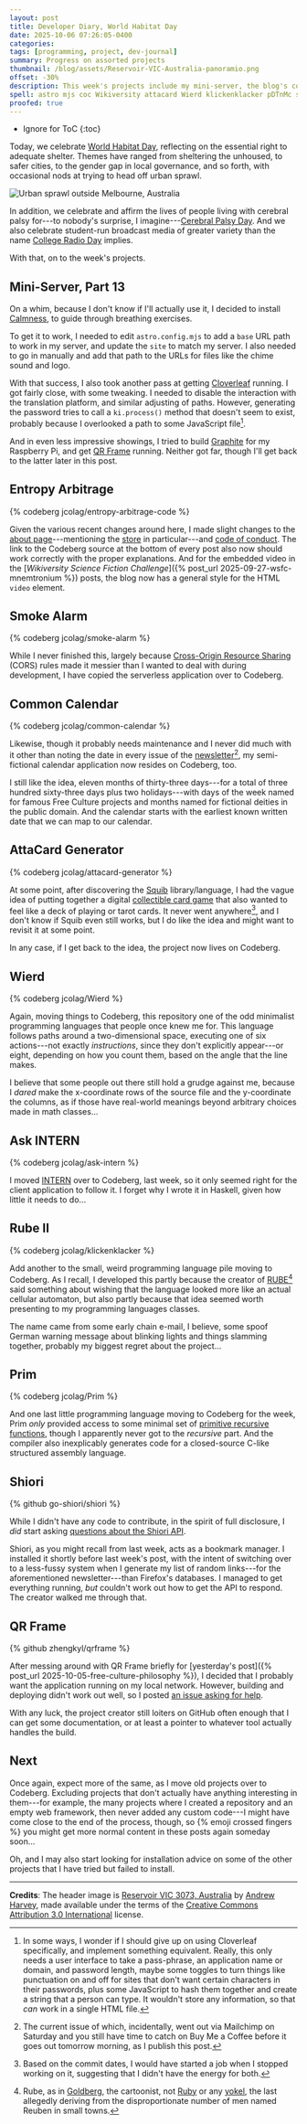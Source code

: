 ```yaml
---
layout: post
title: Developer Diary, World Habitat Day
date: 2025-10-06 07:26:05-0400
categories:
tags: [programming, project, dev-journal]
summary: Progress on assorted projects
thumbnail: /blog/assets/Reservoir-VIC-Australia-panoramio.png
offset: -30%
description: This week's projects include my mini-server, the blog's code, the Smoke Alarm burnout tracker, the Common Calendar, the AttaCard card generator, some old programming languages (Wierd, Rube II, and Prim), my INTERN search client, and questions for Shiori and QR Frame.
spell: astro mjs coc Wikiversity attacard Wierd klickenklacker pDTnMc shiori zhengkyl qrframe
proofed: true
---
```


* Ignore for ToC
{:toc}

Today, we celebrate [World Habitat Day](https://en.wikipedia.org/wiki/World_Habitat_Day), reflecting on the essential right to adequate shelter.  Themes have ranged from sheltering the unhoused, to safer cities, to the gender gap in local governance, and so forth, with occasional nods at trying to head off urban sprawl.

![Urban sprawl outside Melbourne, Australia](/blog/assets/Reservoir-VIC-Australia-panoramio.png "I remember the days when scenes like this looked like progress...")

In addition, we celebrate and affirm the lives of people living with cerebral palsy for---to nobody's surprise, I imagine---[Cerebral Palsy Day](https://en.wikipedia.org/wiki/World_Cerebral_Palsy_Day).  And we also celebrate student-run broadcast media of greater variety than the name [College Radio Day](https://en.wikipedia.org/wiki/College_Radio_Day) implies.

With that, on to the week's projects.

## Mini-Server, Part 13

On a whim, because I don't know if I'll actually use it, I decided to install [Calmness](https://calmness.mvze.net/), to guide through breathing exercises.

To get it to work, I needed to edit `astro.config.mjs` to add a `base` URL path to work in my server, and update the `site` to match my server.  I also needed to go in manually and add that path to the URLs for files like the chime sound and logo.

With that success, I also took another pass at getting [Cloverleaf](https://github.com/cloverleaf/web) running.  I got fairly close, with some tweaking.  I needed to disable the interaction with the translation platform, and similar adjusting of paths.  However, generating the password tries to call a `ki.process()` method that doesn't seem to exist, probably because I overlooked a path to some JavaScript file[^e7OCeq].

[^e7OCeq]:  In some ways, I wonder if I should give up on using Cloverleaf specifically, and implement something equivalent.  Really, this only needs a user interface to take a pass-phrase, an application name or domain, and password length, maybe some toggles to turn things like punctuation on and off for sites that don't want certain characters in their passwords, plus some JavaScript to hash them together and create a string that a person can type.  It wouldn't store any information, so that *can* work in a single HTML file.

And in even less impressive showings, I tried to build [Graphite](https://graphite.rs/) for my Raspberry Pi, and get [QR Frame](https://qrframe.kylezhe.ng/) running.  Neither got far, though I'll get back to the latter later in this post.

## Entropy Arbitrage

{% codeberg jcolag/entropy-arbitrage-code %}

Given the various recent changes around here, I made slight changes to the [about page](/blog/about)---mentioning the [store](/store) in particular---and [code of conduct](/blog/coc).  The link to the Codeberg source at the bottom of every post also now should work correctly with the proper explanations.  And for the embedded video in the [*Wikiversity Science Fiction Challenge*]({% post_url 2025-09-27-wsfc-mnemtronium %}) posts, the blog now has a general style for the HTML `video` element.

## Smoke Alarm

{% codeberg jcolag/smoke-alarm %}

While I never finished this, largely because [Cross-Origin Resource Sharing](https://en.wikipedia.org/wiki/Cross-origin_resource_sharing) (CORS) rules made it messier than I wanted to deal with during development, I have copied the serverless application over to Codeberg.

## Common Calendar

{% codeberg jcolag/common-calendar %}

Likewise, though it probably needs maintenance and I never did much with it other than noting the date in every issue of the [newsletter](https://buymeacoffee.com/jcolag)[^4XsbYN], my semi-fictional calendar application now resides on Codeberg, too.

[^4XsbYN]:  The current issue of which, incidentally, went out via Mailchimp on Saturday and you still have time to catch on Buy Me a Coffee before it goes out tomorrow morning, as I publish this post.

I still like the idea, eleven months of thirty-three days---for a total of three hundred sixty-three days plus two holidays---with days of the week named for famous Free Culture projects and months named for fictional deities in the public domain.  And the calendar starts with the earliest known written date that we can map to our calendar.

## AttaCard Generator

{% codeberg jcolag/attacard-generator %}

At some point, after discovering the [Squib](https://github.com/andymeneely/squib) library/language, I had the vague idea of putting together a digital [collectible card game](https://en.wikipedia.org/wiki/Collectible_card_game) that also wanted to feel like a deck of playing or tarot cards.  It never went anywhere[^5cwh1S], and I don't know if Squib even still works, but I do like the idea and might want to revisit it at some point.

[^5cwh1S]:  Based on the commit dates, I would have started a job when I stopped working on it, suggesting that I didn't have the energy for both.

In any case, if I get back to the idea, the project now lives on Codeberg.

## Wierd

{% codeberg jcolag/Wierd %}

Again, moving things to Codeberg, this repository one of the odd minimalist programming languages that people once knew me for.  This language follows paths around a two-dimensional space, executing one of six actions---not exactly *instructions*, since they don't explicitly appear---or eight, depending on how you count them, based on the angle that the line makes.

I believe that some people out there still hold a grudge against me, because I *dared* make the x-coordinate rows of the source file and the y-coordinate the columns, as if those have real-world meanings beyond arbitrary choices made in math classes...

## Ask INTERN

{% codeberg jcolag/ask-intern %}

I moved [INTERN](https://codeberg.org/jcolag/intern) over to Codeberg, last week, so it only seemed right for the client application to follow it.  I forget why I wrote it in Haskell, given how little it needs to do...

## Rube II

{% codeberg jcolag/klickenklacker %}

Add another to the small, weird programming language pile moving to Codeberg.  As I recall, I developed this partly because the creator of [RUBE](https://esolangs.org/wiki/RUBE)[^pDTnMc] said something about wishing that the language looked more like an actual cellular automaton, but also partly because that idea seemed worth presenting to my programming languages classes.

[^pDTnMc]:  Rube, as in [Goldberg](https://en.wikipedia.org/wiki/Rube_Goldberg), the cartoonist, not [Ruby](https://www.ruby-lang.org/en/) or any [yokel](https://en.wiktionary.org/wiki/rube), the last allegedly deriving from the disproportionate number of men named Reuben in small towns.

The name came from some early chain e-mail, I believe, some spoof German warning message about blinking lights and things slamming together, probably my biggest regret about the project...

## Prim

{% codeberg jcolag/Prim %}

And one last little programming language moving to Codeberg for the week, Prim *only* provided access to some minimal set of [primitive recursive functions](https://en.wikipedia.org/wiki/Primitive_recursive_function), though I apparently never got to the *recursive* part.  And the compiler also inexplicably generates code for a closed-source C-like structured assembly language.

## Shiori

{% github go-shiori/shiori %}

While I didn't have any code to contribute, in the spirit of full disclosure, I *did* start asking [questions about the Shiori API](https://github.com/go-shiori/shiori/discussions/1154#discussioncomment-14577709).

Shiori, as you might recall from last week, acts as a bookmark manager.  I installed it shortly before last week's post, with the intent of switching over to a less-fussy system when I generate my list of random links---for the aforementioned newsletter---than Firefox's databases.  I managed to get everything running, *but* couldn't work out how to get the API to respond.  The creator walked me through that.

## QR Frame

{% github zhengkyl/qrframe %}

After messing around with QR Frame briefly for [yesterday's post]({% post_url 2025-10-05-free-culture-philosophy %}), I decided that I probably want the application running on my local network.  However, building and deploying didn't work out well, so I posted [an issue asking for help](https://github.com/zhengkyl/qrframe/issues/4).

With any luck, the project creator still loiters on GitHub often enough that I can get some documentation, or at least a pointer to whatever tool actually handles the build.

## Next

Once again, expect more of the same, as I move old projects over to Codeberg.  Excluding projects that don't actually have anything interesting in them---for example, the many projects where I created a repository and an empty web framework, then never added any custom code---I might have come close to the end of the process, though, so {% emoji crossed fingers %} you might get more normal content in these posts again someday soon...

Oh, and I may also start looking for installation advice on some of the other projects that I have tried but failed to install.

* * *

**Credits**:  The header image is [Reservoir VIC 3073, Australia](https://web.archive.org/web/20161029175205/http://www.panoramio.com/photo/107344066) by [Andrew Harvey](https://web.archive.org/web/20161029174433/http://www.panoramio.com/user/8050009?with_photo_id=107344066), made available under the terms of the [Creative Commons Attribution 3.0 International](https://creativecommons.org/licenses/by/3.0/deed.en) license.

